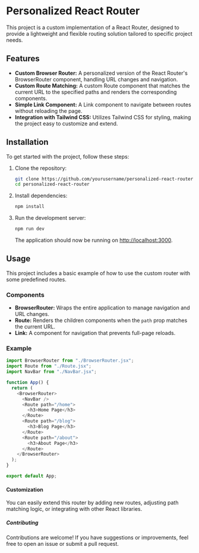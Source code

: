 # Personalized React Router

This project is a custom implementation of a React Router, designed to provide a lightweight and flexible routing solution tailored to specific project needs.

## Features

- **Custom Browser Router:** A personalized version of the React Router's BrowserRouter component, handling URL changes and navigation.
- **Custom Route Matching:** A custom Route component that matches the current URL to the specified paths and renders the corresponding components.
- **Simple Link Component:** A Link component to navigate between routes without reloading the page.
- **Integration with Tailwind CSS:** Utilizes Tailwind CSS for styling, making the project easy to customize and extend.

## Installation

To get started with the project, follow these steps:

1. Clone the repository:
    ```bash
    git clone https://github.com/yourusername/personalized-react-router.git
    cd personalized-react-router
    ```

2. Install dependencies:
    ```bash
    npm install
    ```

3. Run the development server:
    ```bash
    npm run dev
    ```

   The application should now be running on [http://localhost:3000](http://localhost:3000).

## Usage

This project includes a basic example of how to use the custom router with some predefined routes.

### Components

- **BrowserRouter:** Wraps the entire application to manage navigation and URL changes.
- **Route:** Renders the children components when the `path` prop matches the current URL.
- **Link:** A component for navigation that prevents full-page reloads.

### Example

```javascript
import BrowserRouter from "./BrowserRouter.jsx";
import Route from "./Route.jsx";
import NavBar from "./NavBar.jsx";

function App() {
  return (
    <BrowserRouter>
      <NavBar />
      <Route path="/home">
        <h3>Home Page</h3>
      </Route>
      <Route path="/blog">
        <h3>Blog Page</h3>
      </Route>
      <Route path="/about">
        <h3>About Page</h3>
      </Route>
    </BrowserRouter>
  );
}

export default App;
```
#### Customization
  You can easily extend this router by adding new routes, adjusting path matching logic, or integrating with other React libraries.
##### Contributing
  Contributions are welcome! If you have suggestions or improvements, feel free to open an issue or submit a pull request.
